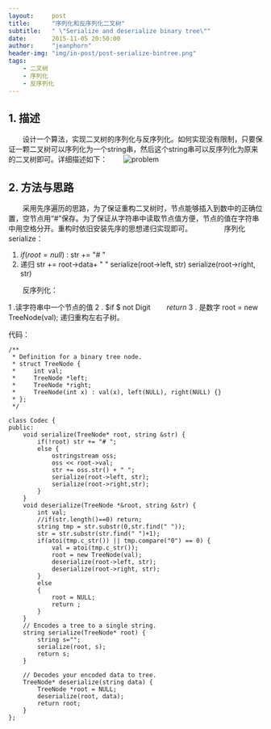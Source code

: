 ```yaml
---
layout:     post
title:      "序列化和反序列化二叉树"
subtitle:   " \"Serialize and deserialize binary tree\""
date:       2015-11-05 20:50:00
author:     "jeanphorn"
header-img: "img/in-post/post-serialize-bintree.png"
tags:
    - 二叉树 
	- 序列化 
	- 反序列化
---
```


<p id = "build"></p>

## 1. 描述
　　设计一个算法，实现二叉树的序列化与反序列化。如何实现没有限制，只要保证一颗二叉树可以序列化为一个string串，然后这个string串可以反序列化为原来的二叉树即可。详细描述如下：
　　![problem](http://img.blog.csdn.net/20151030105003302?watermark/2/text/aHR0cDovL2Jsb2cuY3Nkbi5uZXQv/font/5a6L5L2T/fontsize/400/fill/I0JBQkFCMA==/dissolve/70/gravity/SouthEast)

## 2. 方法与思路
　　采用先序遍历的思路，为了保证重构二叉树时，节点能够插入到数中的正确位置，空节点用“#”保存。为了保证从字符串中读取节点值方便，节点的值在字符串中用空格分开。重构时依旧安装先序的思想递归实现即可。
　　
　　序列化serialize：
　　

 1. $if (root = null)$ : str += "# "
 2. 递归
	 str += root->data+ " "
	 serialize(root->left, str)
	 serialize(root->right, str)

　　反序列化：

 1 .读字符串中一个节点的值
 2 . $if $ not Digit
	    　　$return$
3 . 是数字
	root = new TreeNode(val);
   递归重构左右子树。

代码：

```
/**
 * Definition for a binary tree node.
 * struct TreeNode {
 *     int val;
 *     TreeNode *left;
 *     TreeNode *right;
 *     TreeNode(int x) : val(x), left(NULL), right(NULL) {}
 * };
 */

class Codec {
public: 
    void serialize(TreeNode* root, string &str) {
        if(!root) str += "# ";
        else {
            ostringstream oss;
            oss << root->val;
            str += oss.str() + " ";
            serialize(root->left, str);
            serialize(root->right,str);
        }   
    }   
    void deserialize(TreeNode *&root, string &str) {
        int val;
        //if(str.length()==0) return;
        string tmp = str.substr(0,str.find(" ")); 
        str = str.substr(str.find(" ")+1);
        if(atoi(tmp.c_str()) || tmp.compare("0") == 0) {
            val = atoi(tmp.c_str());
            root = new TreeNode(val); 
            deserialize(root->left, str);
            deserialize(root->right, str);
        }   
        else
        {   
            root = NULL;
            return ;
        }   
    }   
    // Encodes a tree to a single string.
    string serialize(TreeNode* root) {
        string s="";
        serialize(root, s); 
        return s;
    }   

    // Decodes your encoded data to tree.
    TreeNode* deserialize(string data) {
        TreeNode *root = NULL;
        deserialize(root, data);
        return root;
    }   
};

```

